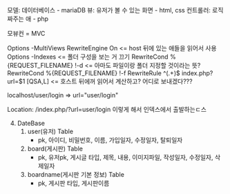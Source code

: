 모델: 데이터베이스 - mariaDB
뷰: 유저가 볼 수 있는 화면 - html, css
컨트롤러: 로직 짜주는 애 - php

모뷰컨 = MVC


Options -MultiViews 
RewriteEngine On <= host 뒤에 있는 애들을 읽어서 사용
Options -Indexes <= 폴더 구성을 보는 거 끄기
RewriteCond %{REQUEST_FILENAME} !-d <= 아마도 파일이랑 폴더 지정할 것이라는 뜻?
RewriteCond %{REQUEST_FILENAME} !-f
RewriteRule ^(.+)$ index.php?url=$1 [QSA,L] <= 호스트 뒤에꺼 읽어서 계산하고?   어디로 보내겠다???

localhost/user/login
=> url="user/login"

Location: /index.php/?url=user/login
이렇게 해서 인덱스에서 출발하는ㄷ스


4. DateBase
    1) user(유저) Table
        - pk, 아이디, 비밀번호, 이름, 가입일자, 수정일자, 탈퇴일자
    2) board(게시판) Table
        - pk, 유저pk, 게시글 타입, 제목, 내용, 이미지파일, 작성일자, 수정일자, 삭제일자
    3) boardname(게시판 기본 정보) Table
        - pk, 게시판 타입, 게시판이름